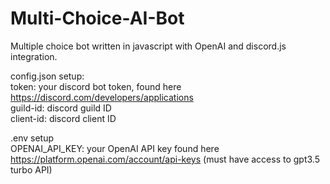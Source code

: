 # Multi-Choice-AI-Bot  
Multiple choice bot written in javascript with OpenAI and discord.js integration.  

config.json setup:  
token: your discord bot token, found here https://discord.com/developers/applications  
guild-id: discord guild ID  
client-id: discord client ID  
  
.env setup  
OPENAI_API_KEY: your OpenAI API key found here https://platform.openai.com/account/api-keys (must have access to gpt3.5 turbo API)  


